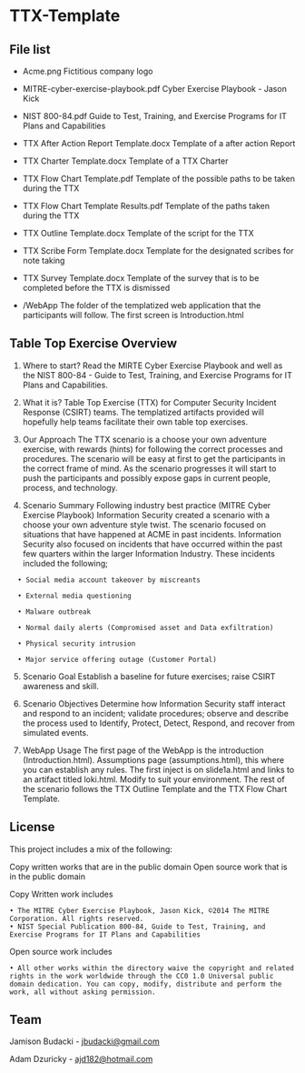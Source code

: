 # TTX-Template

File list
----------------------
- Acme.png    Fictitious company logo

- MITRE-cyber-exercise-playbook.pdf     Cyber Exercise Playbook - Jason Kick

- NIST 800-84.pdf   Guide to Test, Training, and Exercise Programs for IT Plans and Capabilities

- TTX After Action Report Template.docx   Template of a after action Report

- TTX Charter Template.docx   Template of a TTX Charter

- TTX Flow Chart Template.pdf   Template of the possible paths to be taken during the TTX

- TTX Flow Chart Template Results.pdf   Template of the paths taken during the TTX

- TTX Outline Template.docx   Template of the script for the TTX

- TTX Scribe Form Template.docx   Template for the designated scribes for note taking

- TTX Survey Template.docx    Template of the survey that is to be completed before the TTX is dismissed

- /WebApp     The folder of the templatized web application that the participants will follow. The first screen is Introduction.html



Table Top Exercise Overview
--------------------
1. Where to start?
Read the MIRTE Cyber Exercise Playbook and well as the NIST 800-84 - Guide to Test, Training, and Exercise Programs for IT Plans and Capabilities.

2. What it is?
Table Top Exercise (TTX) for Computer Security Incident Response (CSIRT) teams. The templatized artifacts provided will hopefully help teams facilitate  their own table top exercises.

3. Our Approach
The TTX scenario is a choose your own adventure exercise, with rewards (hints) for following the correct processes and procedures. The scenario will be easy at first to get the participants in the correct frame of mind.  As the scenario progresses it will start to push the participants and possibly expose gaps in current people, process, and technology.

4. Scenario Summary
Following industry best practice (MITRE Cyber Exercise Playbook) Information Security created a scenario with a choose your own adventure style twist. The scenario focused on situations that have happened at ACME in past incidents. Information Security also focused on incidents that have occurred within the past few quarters within the larger Information Industry. These incidents included the following;
```
  • Social media account takeover by miscreants

  • External media questioning

  • Malware outbreak

  • Normal daily alerts (Compromised asset and Data exfiltration)
  
  • Physical security intrusion

  • Major service offering outage (Customer Portal)
```
5. Scenario Goal
Establish a baseline for future exercises; raise CSIRT awareness and skill.

6. Scenario Objectives
Determine how Information Security staff interact and respond to an incident; validate procedures; observe and describe the process used to Identify, Protect, Detect, Respond, and recover from simulated events.

7. WebApp Usage
The first page of the WebApp is the introduction (Introduction.html).
Assumptions page (assumptions.html), this where you can establish any rules.
The first inject is on slide1a.html and links to an artifact titled loki.html. Modify to suit your environment.
The rest of the scenario follows the TTX Outline Template and the TTX Flow Chart Template.


License
--------------------
This project includes a mix of the following:

Copy written works that are in the public domain
Open source work that is in the public domain

Copy Written work includes

```
• The MITRE Cyber Exercise Playbook, Jason Kick, ©2014 The MITRE Corporation. All rights reserved.
• NIST Special Publication 800-84, Guide to Test, Training, and Exercise Programs for IT Plans and Capabilities
```

Open source work includes

```
• All other works within the directory waive the copyright and related rights in the work worldwide through the CC0 1.0 Universal public domain dedication. You can copy, modify, distribute and perform the work, all without asking permission.
```

Team
--------------------
Jamison Budacki - jbudacki@gmail.com

Adam Dzuricky - ajd182@hotmail.com
